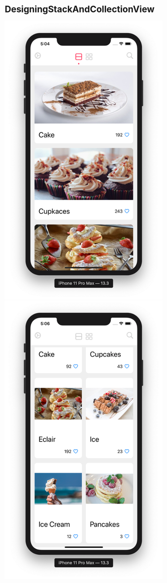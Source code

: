 # DesigningStackAndCollectionView

![](https://github.com/ram4ik/DesigningStackAndCollectionView/blob/master/DesigningStackAndCollectionView/Assets.xcassets/Screenshot%202020-02-23%20at%2017.04.33.imageset/Screenshot%202020-02-23%20at%2017.04.33.png)
![](https://github.com/ram4ik/DesigningStackAndCollectionView/blob/master/DesigningStackAndCollectionView/Assets.xcassets/Screenshot%202020-02-23%20at%2017.06.37.imageset/Screenshot%202020-02-23%20at%2017.06.37.png)
